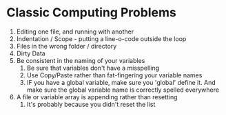 # Classic Computing Problems

1. Editing one file, and running with another
2. Indentation / Scope - putting a line-o-code outside the loop
3. Files in the wrong folder / directory
4. Dirty Data
5. Be consistent in the naming of your variables
	1. Be sure that variables don't have a misspelling
	2. Use Copy/Paste rather than fat-fingering your variable names
	3. IF you have a global variable, make sure you 'global' define it. And make sure the global variable name is correctly spelled everywhere
6. A file or variable array is appending rather than resetting
	1. It's probably because you didn't reset the list 
<!--stackedit_data:
eyJoaXN0b3J5IjpbLTM1MDIzMTY1NiwxMTI4MTIzOTU1LDE0OD
EyMTAzODcsLTExODA4NDc4MV19
-->